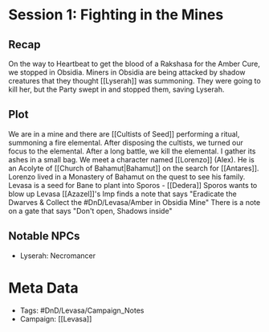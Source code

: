 # Session 1: Fighting in the Mines
## Recap
On the way to Heartbeat to get the blood of a Rakshasa for the Amber Cure, we stopped in Obsidia. Miners in Obsidia are being attacked by shadow creatures that they thought [[Lyserah]] was summoning. They were going to kill her, but the Party swept in and stopped them, saving Lyserah. 
## Plot
We are in a mine and there are [[Cultists of Seed]] performing a ritual, summoning a fire elemental. After disposing the cultists, we turned our focus to the elemental. After a long battle, we kill the elemental. I gather its ashes in a small bag. We meet a character named [[Lorenzo]] (Alex). He is an Acolyte of [[Church of Bahamut|Bahamut]] on the search for [[Antares]]. 
Lorenzo lived in a Monastery of Bahamut on the quest to see his family.
Levasa is a seed for Bane to plant into Sporos - [[Dedera]]
Sporos wants to blow up Levasa
[[Azazel]]'s Imp finds a note that says "Eradicate the Dwarves & Collect the #DnD/Levasa/Amber in Obsidia Mine"
There is a note on a gate that says "Don't open, Shadows inside"
## Notable NPCs
- Lyserah: Necromancer
# Meta Data
- Tags: #DnD/Levasa/Campaign_Notes
- Campaign: [[Levasa]]